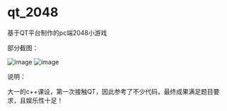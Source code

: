 # qt_2048
基于QT平台制作的pc端2048小游戏

部分截图：


![image](https://github.com/Bmaili/myimgbed/blob/master/images/qt_2048/2.png)
![image](https://github.com/Bmaili/myimgbed/blob/master/images/qt_2048/3.png)


说明：

大一的c++课设，第一次接触QT，因此参考了不少代码，最终成果满足题目要求，且娱乐性十足！
